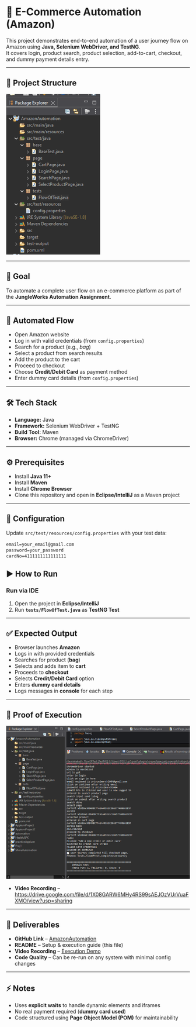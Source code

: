# 🛒 E-Commerce Automation (Amazon)

This project demonstrates end-to-end automation of a user journey flow on Amazon using **Java, Selenium WebDriver, and TestNG**.  
It covers login, product search, product selection, add-to-cart, checkout, and dummy payment details entry.

---

## 🔹 Project Structure
![ProjectStructure](screenshots/pomStructure.png)

---

## 🎯 Goal
To automate a complete user flow on an e-commerce platform as part of the **JungleWorks Automation Assignment**.

---

## 🚀 Automated Flow
- Open Amazon website  
- Log in with valid credentials (from `config.properties`)  
- Search for a product (e.g., *bag*)  
- Select a product from search results  
- Add the product to the cart  
- Proceed to checkout  
- Choose **Credit/Debit Card** as payment method  
- Enter dummy card details (from `config.properties`)  

---

## 🛠️ Tech Stack
- **Language:** Java  
- **Framework:** Selenium WebDriver + TestNG  
- **Build Tool:** Maven  
- **Browser:** Chrome (managed via ChromeDriver)  

---

## ⚙️ Prerequisites
- Install **Java 11+**  
- Install **Maven**  
- Install **Chrome Browser**  
- Clone this repository and open in **Eclipse/IntelliJ** as a Maven project  

---

## 🔑 Configuration
Update `src/test/resources/config.properties` with your test data:

```properties
email=your_email@gmail.com
password=your_password
cardNo=4111111111111111
```
## ▶️ How to Run

### Run via IDE
1. Open the project in **Eclipse/IntelliJ**  
2. Run **`tests/FlowOfTest.java`** as **TestNG Test**  

---

## ✅ Expected Output
- Browser launches **Amazon**  
- Logs in with provided credentials  
- Searches for product (**bag**)  
- Selects and adds item to **cart**  
- Proceeds to **checkout**  
- Selects **Credit/Debit Card** option  
- Enters **dummy card details**  
- Logs messages in **console** for each step  


---

## 🔹 Proof of Execution
![Proof of Execution](screenshots/consolelog.png)
- **Video Recording** – https://drive.google.com/file/d/1X08GARW6MHy4RS99sAEJOzVUrVuaFXMO/view?usp=sharing 

---
## 📸 Deliverables
- **GitHub Link** – [AmazonAutomation](https://github.com/Prince0207200/AmazonAutomation)  
- **README** – Setup & execution guide (this file)  
- **Video Recording** – [Execution Demo](https://drive.google.com/file/d/1X08GARW6MHy4RS99sAEJOzVUrVuaFXMO/view?usp=sharing)  
- **Code Quality** – Can be re-run on any system with minimal config changes  

---

## ⚡ Notes
- Uses **explicit waits** to handle dynamic elements and iframes  
- No real payment required (**dummy card used**)  
- Code structured using **Page Object Model (POM)** for maintainability  

